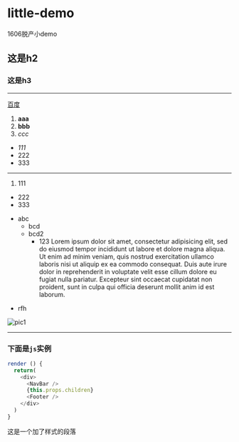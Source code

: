 # little-demo
1606脱产小demo
## 这是h2
### 这是h3
---
[百度](http://www.baidu.com)
1. **aaa**
2. __bbb__
3. _ccc_


- *111*
- 222
- 333
***

1. 111
- 222
- 333


+ abc
  - bcd
  - bcd2
    - 123 Lorem ipsum dolor sit amet, consectetur adipisicing elit, sed do eiusmod tempor incididunt ut labore et dolore magna aliqua. Ut enim ad minim veniam, quis nostrud exercitation ullamco laboris nisi ut aliquip ex ea commodo consequat. Duis aute irure dolor in reprehenderit in voluptate velit esse cillum dolore eu fugiat nulla pariatur. Excepteur sint occaecat cupidatat non proident, sunt in culpa qui officia deserunt mollit anim id est laborum.
* rfh


![pic1](http://obmf232cc.bkt.clouddn.com/home1.jpg)

---
### 下面是`js`实例

```js
render () {
  return(
    <div>
      <NavBar />
      {this.props.children}
      <Footer />
    </div>
  )
}
```
<p class='par'>这是一个加了样式的段落</p>
